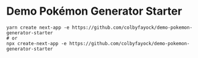 # Demo Pokémon Generator Starter

```
yarn create next-app -e https://github.com/colbyfayock/demo-pokemon-generator-starter
# or
npx create-next-app -e https://github.com/colbyfayock/demo-pokemon-generator-starter
```
